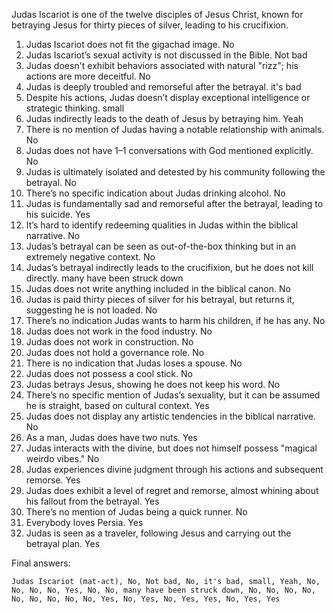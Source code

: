 Judas Iscariot is one of the twelve disciples of Jesus Christ, known for betraying Jesus for thirty pieces of silver, leading to his crucifixion.

1. Judas Iscariot does not fit the gigachad image. No
2. Judas Iscariot’s sexual activity is not discussed in the Bible. Not bad
3. Judas doesn't exhibit behaviors associated with natural "rizz"; his actions are more deceitful. No
4. Judas is deeply troubled and remorseful after the betrayal. it's bad
5. Despite his actions, Judas doesn’t display exceptional intelligence or strategic thinking. small
6. Judas indirectly leads to the death of Jesus by betraying him. Yeah
7. There is no mention of Judas having a notable relationship with animals. No
8. Judas does not have 1–1 conversations with God mentioned explicitly. No
9. Judas is ultimately isolated and detested by his community following the betrayal. No
10. There’s no specific indication about Judas drinking alcohol. No
11. Judas is fundamentally sad and remorseful after the betrayal, leading to his suicide. Yes
12. It’s hard to identify redeeming qualities in Judas within the biblical narrative. No
13. Judas’s betrayal can be seen as out-of-the-box thinking but in an extremely negative context. No
14. Judas’s betrayal indirectly leads to the crucifixion, but he does not kill directly. many have been struck down
15. Judas does not write anything included in the biblical canon. No
16. Judas is paid thirty pieces of silver for his betrayal, but returns it, suggesting he is not loaded. No
17. There’s no indication Judas wants to harm his children, if he has any. No
18. Judas does not work in the food industry. No
19. Judas does not work in construction. No
20. Judas does not hold a governance role. No
21. There is no indication that Judas loses a spouse. No
22. Judas does not possess a cool stick. No
23. Judas betrays Jesus, showing he does not keep his word. No
24. There’s no specific mention of Judas’s sexuality, but it can be assumed he is straight, based on cultural context. Yes
25. Judas does not display any artistic tendencies in the biblical narrative. No
26. As a man, Judas does have two nuts. Yes
27. Judas interacts with the divine, but does not himself possess "magical weirdo vibes." No
28. Judas experiences divine judgment through his actions and subsequent remorse. Yes
29. Judas does exhibit a level of regret and remorse, almost whining about his fallout from the betrayal. Yes
30. There’s no mention of Judas being a quick runner. No
31. Everybody loves Persia. Yes
32. Judas is seen as a traveler, following Jesus and carrying out the betrayal plan. Yes

Final answers:

```Judas Iscariot (mat-act), No, Not bad, No, it's bad, small, Yeah, No, No, No, No, Yes, No, No, many have been struck down, No, No, No, No, No, No, No, No, No, Yes, No, Yes, No, Yes, Yes, No, Yes, Yes```